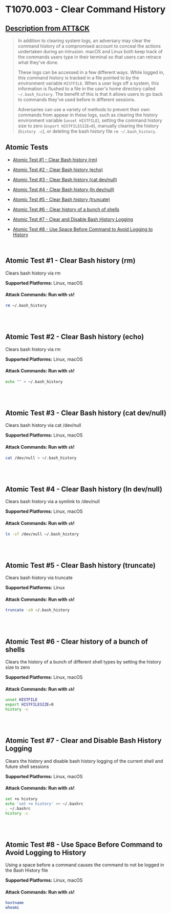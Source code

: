 # T1070.003 - Clear Command History
## [Description from ATT&CK](https://attack.mitre.org/techniques/T1070/003)
<blockquote>In addition to clearing system logs, an adversary may clear the command history of a compromised account to conceal the actions undertaken during an intrusion. macOS and Linux both keep track of the commands users type in their terminal so that users can retrace what they've done.

These logs can be accessed in a few different ways. While logged in, this command history is tracked in a file pointed to by the environment variable <code>HISTFILE</code>. When a user logs off a system, this information is flushed to a file in the user's home directory called <code>~/.bash_history</code>. The benefit of this is that it allows users to go back to commands they've used before in different sessions.

Adversaries can use a variety of methods to prevent their own commands from appear in these logs, such as clearing the history environment variable (<code>unset HISTFILE</code>), setting the command history size to zero (<code>export HISTFILESIZE=0</code>), manually clearing the history (<code>history -c</code>), or deleting the bash history file <code>rm ~/.bash_history</code>.</blockquote>

## Atomic Tests

- [Atomic Test #1 - Clear Bash history (rm)](#atomic-test-1---clear-bash-history-rm)

- [Atomic Test #2 - Clear Bash history (echo)](#atomic-test-2---clear-bash-history-echo)

- [Atomic Test #3 - Clear Bash history (cat dev/null)](#atomic-test-3---clear-bash-history-cat-devnull)

- [Atomic Test #4 - Clear Bash history (ln dev/null)](#atomic-test-4---clear-bash-history-ln-devnull)

- [Atomic Test #5 - Clear Bash history (truncate)](#atomic-test-5---clear-bash-history-truncate)

- [Atomic Test #6 - Clear history of a bunch of shells](#atomic-test-6---clear-history-of-a-bunch-of-shells)

- [Atomic Test #7 - Clear and Disable Bash History Logging](#atomic-test-7---clear-and-disable-bash-history-logging)

- [Atomic Test #8 - Use Space Before Command to Avoid Logging to History](#atomic-test-8---use-space-before-command-to-avoid-logging-to-history)


<br/>

## Atomic Test #1 - Clear Bash history (rm)
Clears bash history via rm

**Supported Platforms:** Linux, macOS





#### Attack Commands: Run with `sh`! 


```sh
rm ~/.bash_history
```






<br/>
<br/>

## Atomic Test #2 - Clear Bash history (echo)
Clears bash history via rm

**Supported Platforms:** Linux, macOS





#### Attack Commands: Run with `sh`! 


```sh
echo "" > ~/.bash_history
```






<br/>
<br/>

## Atomic Test #3 - Clear Bash history (cat dev/null)
Clears bash history via cat /dev/null

**Supported Platforms:** Linux, macOS





#### Attack Commands: Run with `sh`! 


```sh
cat /dev/null > ~/.bash_history
```






<br/>
<br/>

## Atomic Test #4 - Clear Bash history (ln dev/null)
Clears bash history via a symlink to /dev/null

**Supported Platforms:** Linux, macOS





#### Attack Commands: Run with `sh`! 


```sh
ln -sf /dev/null ~/.bash_history
```






<br/>
<br/>

## Atomic Test #5 - Clear Bash history (truncate)
Clears bash history via truncate

**Supported Platforms:** Linux





#### Attack Commands: Run with `sh`! 


```sh
truncate -s0 ~/.bash_history
```






<br/>
<br/>

## Atomic Test #6 - Clear history of a bunch of shells
Clears the history of a bunch of different shell types by setting the history size to zero

**Supported Platforms:** Linux, macOS





#### Attack Commands: Run with `sh`! 


```sh
unset HISTFILE
export HISTFILESIZE=0
history -c
```






<br/>
<br/>

## Atomic Test #7 - Clear and Disable Bash History Logging
Clears the history and disable bash history logging of the current shell and future shell sessions

**Supported Platforms:** Linux, macOS





#### Attack Commands: Run with `sh`! 


```sh
set +o history
echo 'set +o history' >> ~/.bashrc
. ~/.bashrc
history -c
```






<br/>
<br/>

## Atomic Test #8 - Use Space Before Command to Avoid Logging to History
Using a space before a command causes the command to not be logged in the Bash History file

**Supported Platforms:** Linux, macOS





#### Attack Commands: Run with `sh`! 


```sh
hostname
whoami
```






<br/>
